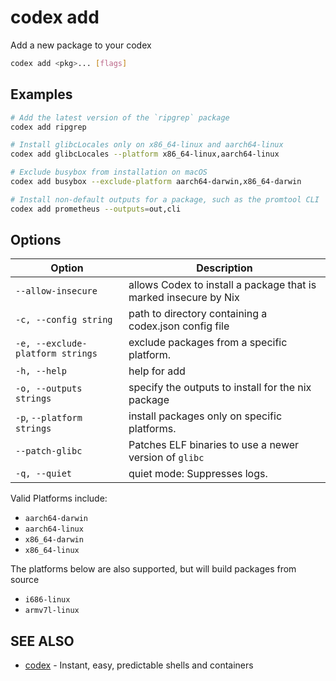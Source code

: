 # codex add

Add a new package to your codex

```bash
codex add <pkg>... [flags]
```

## Examples

```bash
# Add the latest version of the `ripgrep` package
codex add ripgrep

# Install glibcLocales only on x86_64-linux and aarch64-linux
codex add glibcLocales --platform x86_64-linux,aarch64-linux

# Exclude busybox from installation on macOS
codex add busybox --exclude-platform aarch64-darwin,x86_64-darwin

# Install non-default outputs for a package, such as the promtool CLI
codex add prometheus --outputs=out,cli
```

## Options

<!-- Markdown Table of Options -->
| Option | Description |
| --- | --- |
| `--allow-insecure` | allows Codex to install a package that is marked insecure by Nix |
| `-c, --config string` | path to directory containing a codex.json config file |
| `-e, --exclude-platform strings` | exclude packages from a specific platform. |
| `-h, --help` | help for add |
| `-o, --outputs strings` | specify the outputs to install for the nix package | 
| `-p`, `--platform strings` | install packages only on specific platforms. |
|  `--patch-glibc` | Patches ELF binaries to use a newer version of `glibc` |
| `-q, --quiet` | quiet mode: Suppresses logs. |

Valid Platforms include:

* `aarch64-darwin`
* `aarch64-linux`
* `x86_64-darwin`
* `x86_64-linux`

The platforms below are also supported, but will build packages from source

* `i686-linux`
* `armv7l-linux`


## SEE ALSO

* [codex](./codex.md)	 - Instant, easy, predictable shells and containers

